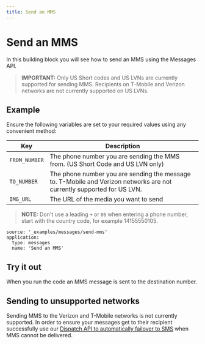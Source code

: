 ```yaml
---
title: Send an MMS
---
```


# Send an MMS

In this building block you will see how to send an MMS using the Messages API.

> **IMPORTANT:** Only US Short codes and US LVNs are currently supported for sending MMS. Recipients on T-Mobile and Verizon networks are not currently supported on US LVNs.

## Example

Ensure the following variables are set to your required values using any convenient method:

| Key           | Description                                                                                                 |
| ------------- | ----------------------------------------------------------------------------------------------------------- |
| `FROM_NUMBER` | The phone number you are sending the MMS from. (US Short Code and US LVN only)                              |
| `TO_NUMBER`   | The phone number you are sending the message to. T-Mobile and Verizon networks are not currently supported for US LVN. |
| `IMG_URL`     | The URL of the media you want to send                                                                       |

> **NOTE:** Don't use a leading `+` or `00` when entering a phone number, start with the country code, for example 14155550105.

```building_blocks
source: '_examples/messages/send-mms'
application:
  type: messages
  name: 'Send an MMS'
```

## Try it out

When you run the code an MMS message is sent to the destination number.

## Sending to unsupported networks
Sending MMS to the Verizon and T-Mobile networks is not currently supported. In order to ensure your messages get to their recipient successfully use our [Dispatch API to automatically failover to SMS](/dispatch/building-blocks/send-an-mms-with-failover) when MMS cannot be delivered.